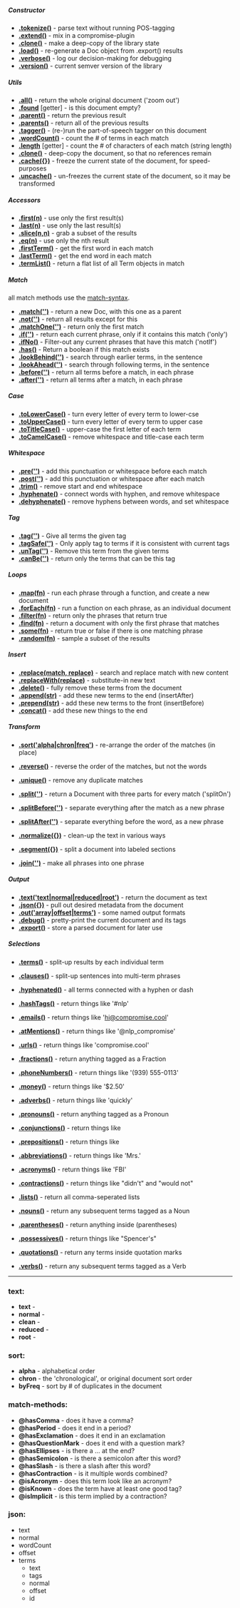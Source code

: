 ##### Constructor
* **[.tokenize()](http://docs.compromise.cool/compromise-tokenize)** - parse text without running POS-tagging
* **[.extend()]()** - mix in a compromise-plugin
* **[.clone()]()** - make a deep-copy of the library state
* **[.load()]()** - re-generate a Doc object from .export() results
* **[.verbose()]()**  -  log our decision-making for debugging
* **[.version()]()**  -  current semver version of the library

##### Utils
* **[.all()]()** - return the whole original document ('zoom out')
* **[.found]()** [getter] - is this document empty?
* **[.parent()]()** - return the previous result
* **[.parents()]()** - return all of the previous results
* **[.tagger()]()** - (re-)run the part-of-speech tagger on this document
* **[.wordCount()]()**  -  count the # of terms in each match
* **[.length]()** [getter] - count the # of characters of each match  (string length)
* **[.clone()]()**  -  deep-copy the document, so that no references remain
* **[.cache({})]()**  -  freeze the current state of the document, for speed-purposes 
* **[.uncache()]()**  -  un-freezes the current state of the document, so it may be transformed

##### Accessors
* **[.first(n)]()**  -  use only the first result(s)
* **[.last(n)]()**  -  use only the last result(s)
* **[.slice(n,n)]()**  -  grab a subset of the results
* **[.eq(n)]()**  -  use only the nth result
* **[.firstTerm()]()**  -  get the first word in each match
* **[.lastTerm()]()**  -  get the end word in each match
* **[.termList()]()**  -  return a flat list of all Term objects in match 

##### Match
all match methods use the [match-syntax](https://beta.observablehq.com/@spencermountain/compromise-match-syntax).
* **[.match('')]()**  -  return a new Doc, with this one as a parent
* **[.not('')]()**  -  return all results except for this
* **[.matchOne('')]()**  -  return only the first match
* **[.if('')]()**  -  return each current phrase, only if it contains this match ('only')
* **[.ifNo()]()**  -  Filter-out any current phrases that have this match ('notIf')
* **[.has()]()**  -  Return a boolean if this match exists
* **[.lookBehind('')]()**  -  search through earlier terms, in the sentence
* **[.lookAhead('')]()**  -  search through following terms, in the sentence
* **[.before('')]()**  -  return all terms before a match, in each phrase
* **[.after('')]()**  -  return all terms after a match, in each phrase

##### Case
* **[.toLowerCase()]()**  -  turn every letter of every term to lower-cse
* **[.toUpperCase()]()**  -  turn every letter of every term to upper case
* **[.toTitleCase()]()**  -  upper-case the first letter of each term
* **[.toCamelCase()]()**  -  remove whitespace and title-case each term

##### Whitespace
* **[.pre('')]()**  -  add this punctuation or whitespace before each match 
* **[.post('')]()**  -  add this punctuation or whitespace after each match
* **[.trim()]()**  -  remove start and end whitespace
* **[.hyphenate()]()**  -  connect words with hyphen, and remove whitespace
* **[.dehyphenate()]()**  -  remove hyphens between words, and set whitespace
  
##### Tag
* **[.tag('')]()**  -  Give all terms the given tag
* **[.tagSafe('')]()**  -  Only apply tag to terms if it is consistent with current tags
* **[.unTag('')]()**  -  Remove this term from the given terms
* **[.canBe('')]()**  -  return only the terms that can be this tag

##### Loops
* **[.map(fn)]()** - run each phrase through a function, and create a new document
* **[.forEach(fn)]()**  -  run a function on each phrase, as an individual document
* **[.filter(fn)]()**  -  return only the phrases that return true
* **[.find(fn)]()**  -  return a document with only the first phrase that matches
* **[.some(fn)]()**  -  return true or false if there is one matching phrase
* **[.random(fn)]()**  -  sample a subset of the results

##### Insert
* **[.replace(match, replace)]()**  -  search and replace match with new content
* **[.replaceWith(replace)]()**  -  substitute-in new text
* **[.delete()]()**  -  fully remove these terms from the document
* **[.append(str)]()**  -  add these new terms to the end (insertAfter)
* **[.prepend(str)]()**  -  add these new terms to the front (insertBefore)
* **[.concat()]()**  -  add these new things to the end

##### Transform
* **[.sort('alpha|chron|freq')]()**  -  re-arrange the order of the matches (in place)
* **[.reverse()]()**  -  reverse the order of the matches, but not the words
* **[.unique()]()**  -  remove any duplicate matches
  
* **[.split('')]()**  -  return a Document with three parts for every match ('splitOn')
* **[.splitBefore('')]()**  -  separate everything after the match as a new phrase
* **[.splitAfter('')]()**  -  separate everything before the word, as a new phrase 

* **[.normalize({})]()** - clean-up the text in various ways
* **[.segment({})]()** - split a document into labeled sections
* **[.join('')]()** - make all phrases into one phrase 

##### Output
* **[.text('text|normal|reduced|root')]()**  -  return the document as text
* **[.json({})]()**  -  pull out desired metadata from the document
* **[.out('array|offset|terms')]()**  -  some named output formats
* **[.debug()]()**  -  pretty-print the current document and its tags
* **[.export()]()**  -  store a parsed document for later use
  
##### Selections
* **[.terms()]()**  -  split-up results by each individual term
* **[.clauses()]()**  -  split-up sentences into multi-term phrases
* **[.hyphenated()]()**  -   all terms connected with a hyphen or dash

* **[.hashTags()]()**  -  return things like '#nlp'
* **[.emails()]()**  -  return things like 'hi@compromise.cool'
* **[.atMentions()]()**  -  return things like '@nlp_compromise'
* **[.urls()]()**  -  return things like 'compromise.cool'

* **[.fractions()]()**  -  return anything tagged as a Fraction
* **[.phoneNumbers()]()**  -  return things like '(939) 555-0113'
* **[.money()]()**  -  return things like '$2.50'

* **[.adverbs()]()**  -  return things like 'quickly'
* **[.pronouns()]()**  -  return anything tagged as a Pronoun
* **[.conjunctions()]()**  -  return things like 
* **[.prepositions()]()**  -  return things like 
* **[.abbreviations()]()**  -  return things like 'Mrs.'

* **[.acronyms()]()**  -  return things like 'FBI'  
* **[.contractions()]()**  -  return things like "didn't" and "would not"
* **[.lists()]()**  -  return all comma-seperated lists
* **[.nouns()]()**  -   return any subsequent terms tagged as a Noun
* **[.parentheses()]()**  -  return anything inside (parentheses)
* **[.possessives()]()**  -  return things like "Spencer's"
* **[.quotations()]()**  -  return any terms inside quotation marks
* **[.verbs()]()**  -  return any subsequent terms tagged as a Verb

---

### text:
  * **text**  -  
  * **normal**  -  
  * **clean**  -  
  * **reduced**  -  
  * **root**  -  

### sort:
  * **alpha**  -  alphabetical order
  * **chron**  -  the 'chronological', or original document sort order 
  * **byFreq**  -  sort by # of duplicates in the document

### match-methods:
  * **@hasComma**  -  does it have a comma?
  * **@hasPeriod**  -  does it end in a period?
  * **@hasExclamation**  -  does it end in an exclamation
  * **@hasQuestionMark**  -  does it end with a question mark?
  * **@hasEllipses**  -  is there a ... at the end?
  * **@hasSemicolon**  -  is there a semicolon after this word?
  * **@hasSlash**  -  is there a slash after this word?
  * **@hasContraction**  -  is it multiple words combined?
  * **@isAcronym**  -  does this term look like an acronym?
  * **@isKnown**  -  does the term have at least one good tag?
  * **@isImplicit**  -  is this term implied by a contraction?
 
### json:
  * text
  * normal
  * wordCount
  * offset
  * terms
    * text
    * tags
    * normal
    * offset
    * id

